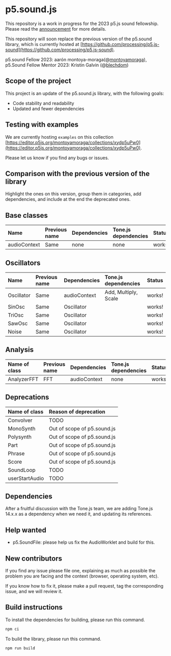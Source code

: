 # p5.sound.js

This repository is a work in progress for the 2023 p5.js sound fellowship. Please read the [announcement](https://medium.com/@ProcessingOrg/announcing-the-2023-p5-sound-fellow-aar%C3%B3n-montoya-moraga-7613450902f6) for more details.

This repository will soon replace the previous version of the p5.sound library, which is currently hosted at [https://github.com/processing/p5.js-sound](https://github.com/processing/p5.js-sound).

p5.sound Fellow 2023: aarón montoya-moraga(@[montoyamoraga](https://github.com/montoyamoraga)),
p5.Sound Fellow Mentor 2023: Kristin Galvin (@[blechdom](https://github.com/blechdom))

## Scope of the project

This project is an update of the p5.sound.js library, with the following goals:

- Code stability and readability
- Updated and fewer dependencies

## Testing with examples

We are currently hosting `examples`  on this collection [https://editor.p5js.org/montoyamoraga/collections/xydp5uPw0](https://editor.p5js.org/montoyamoraga/collections/xydp5uPw0).

Please let us know if you find any bugs or issues.

## Comparison with the previous version of the library

Highlight the ones on this version, group them in categories, add dependencies, and include at the end the deprecated ones.

## Base classes

| Name         | Previous name | Dependencies | Tone.js dependencies | Status |
| :----------- | :------------ | :----------- | :------------------- | :----- |
| audioContext | Same          | none         | none                 | works! |

## Oscillators

| Name       | Previous name | Dependencies | Tone.js dependencies | Status |
| :--------- | :------------ | :----------- | :------------------- | :----- |
| Oscillator | Same          | audioContext | Add, Multiply, Scale | works! |
| SinOsc     | Same          | Oscillator   |                      | works! |
| TriOsc     | Same          | Oscillator   |                      | works! |
| SawOsc     | Same          | Oscillator   |                      | works! |
| Noise      | Same          | Oscillator   |                      | works! |

## Analysis

| Name of class | Previous name | Dependencies | Tone.js dependencies | Status |
| :------------ | :------------ | :----------- | :------------------- | :----- |
| AnalyzerFFT   | FFT           | audioContext | none                 | works! |

## Deprecations

| Name of class  | Reason of deprecation       |
| :------------- | :-------------------------- |
| Convolver      | TODO                        |
| MonoSynth      | Out of scope of p5.sound.js |
| Polysynth      | Out of scope of p5.sound.js |
| Part           | Out of scope of p5.sound.js |
| Phrase         | Out of scope of p5.sound.js |
| Score          | Out of scope of p5.sound.js |
| SoundLoop      | TODO                        |
| userStartAudio | TODO                        |

## Dependencies

After a fruitful discussion with the Tone.js team, we are adding Tone.js 14.x.x as a dependency when we need it, and updating its references.

## Help wanted

- p5.SoundFile: please help us fix the AudioWorklet and build for this.

## New contributors

If you find any issue please file one, explaining as much as possible the problem you are facing and the context (browser, operating system, etc).

If you know how to fix it, please make a pull request, tag the corresponding issue, and we will review it.

## Build instructions

To install the dependencies for building, please run this command.

```bash
npm ci
```

To build the library, please run this command.

```bash
npm run build
```